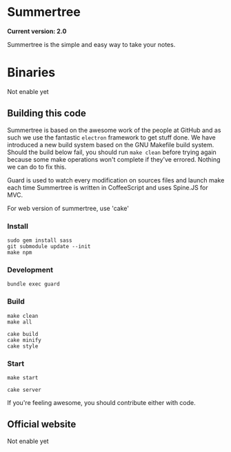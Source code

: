 # Summertree

**Current version: 2.0**

Summertree is the simple and easy way to take your notes.

# Binaries

Not enable yet

## Building this code

Summertree is based on the awesome work of the people at GitHub and as
such we use the fantastic `electron` framework to get stuff done. We have
introduced a new build system based on the GNU Makefile build system. Should the
build below fail, you should run `make clean` before trying again because some
make operations won't complete if they've errored. Nothing we can do to fix
this.

Guard is used to watch every modification on sources files and launch make each time
Summertree is written in CoffeeScript and uses Spine.JS for MVC.

For web version of summertree, use 'cake'

### Install

    sudo gem install sass
    git submodule update --init
    make npm

### Development

    bundle exec guard

### Build

    make clean
    make all

    cake build
    cake minify
    cake style

### Start

    make start

    cake server


If you're feeling awesome, you should contribute either with code.

## Official website

Not enable yet
